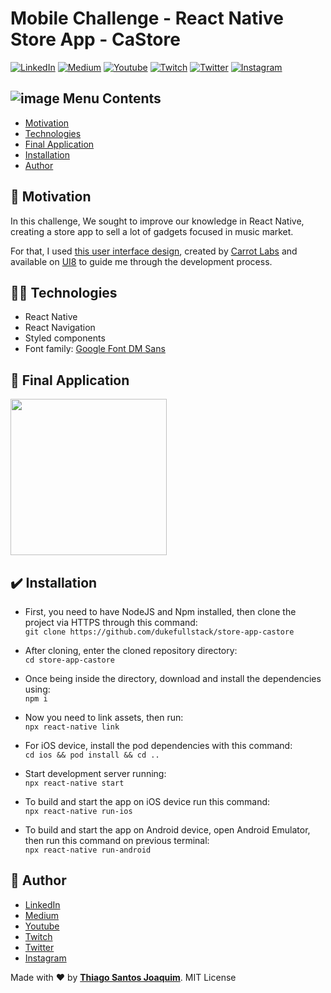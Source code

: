 # Mobile Challenge - React Native Store App - CaStore
[![LinkedIn](https://img.shields.io/static/v1?label=LinkedIn&message=%20&color=blue&logo=LinkedIn&style=flat-square&logoColor=white)](https://cutt.ly/da5WEag)
[![Medium](https://img.shields.io/static/v1?label=Medium&message=%20&color=blue&logo=Medium&style=flat-square&logoColor=white)](https://cutt.ly/Za5WGzR)
[![Youtube](https://img.shields.io/static/v1?label=Youtube&message=%20&color=blue&logo=Youtube&style=flat-square&logoColor=white)](https://cutt.ly/Da5gqxU)
[![Twitch](https://img.shields.io/static/v1?label=Twitch&message=%20&color=blue&logo=Twitch&style=flat-square&logoColor=white)](https://cutt.ly/ba5kmvf)
[![Twitter](https://img.shields.io/static/v1?label=Twitter&message=%20&color=blue&logo=Twitter&style=flat-square&logoColor=white)](https://cutt.ly/ea5ErX2)
[![Instagram](https://img.shields.io/static/v1?label=Instagram&message=%20&color=blue&logo=Instagram&style=flat-square&logoColor=white)](https://cutt.ly/1a5Emmo)

## ![image](https://github.com/dukefullstack/store-app-castore/blob/assets/assets/octohub.png?raw=true) Menu Contents

- [Motivation](#pushpin-motivation)
- [Technologies](#man_technologist-technologies)
- [Final Application](#computer-final-application)
- [Installation](#heavy_check_mark-installation)
- [Author](#pencil-author)

## :pushpin: Motivation

In this challenge, We sought to improve our knowledge in React Native, creating a store app to sell a lot of gadgets focused in music market.

For that, I used [this user interface design](https://www.ui8.net/carrot-labs/products/castore-mobile-ui-kit), created by [Carrot Labs](https://www.ui8.net/carrot-labs/products) and available on [UI8](https://www.ui8.net) to guide me through the development process.

## :man_technologist: Technologies

- React Native
- React Navigation
- Styled components
- Font family: [Google Font DM Sans](https://fonts.google.com/specimen/DM+Sans?preview.text=&preview.text_type=custom&query=DM+Sans)

## :iphone: Final Application

<img src="https://github.com/dukefullstack/store-app-castore/blob/assets/assets/1_Ongoing.png?raw=true" width="250" />

## :heavy_check_mark: Installation

- First, you need to have NodeJS and Npm installed, then clone the project via HTTPS through this command:</br>
    `git clone https://github.com/dukefullstack/store-app-castore`

- After cloning, enter the cloned repository directory:</br>
    `cd store-app-castore`

- Once being inside the directory, download and install the dependencies using:</br>
    `npm i`
    
- Now you need to link assets, then run:</br>
    `npx react-native link`
    
- For iOS device, install the pod dependencies with this command:</br>
    `cd ios && pod install && cd ..`

- Start development server running:</br>
    `npx react-native start`

- To build and start the app on iOS device run this command:</br>
    `npx react-native run-ios`

- To build and start the app on Android device, open Android Emulator, then run this command on previous terminal:</br>
    `npx react-native run-android`

## :pencil: Author

- <a href="https://cutt.ly/da5WEag" target="_blank">LinkedIn</a>
- <a href="https://cutt.ly/Za5WGzR" target="_blank">Medium</a>
- <a href="https://cutt.ly/Da5gqxU" target="_blank">Youtube</a>
- <a href="https://cutt.ly/ba5kmvf" target="_blank">Twitch</a>
- <a href="https://cutt.ly/ea5ErX2" target="_blank">Twitter</a>
- <a href="https://cutt.ly/1a5Emmo" target="_blank">Instagram</a>

Made with :heart: by <a href="https://cutt.ly/1sqwwbf">**Thiago Santos Joaquim**</a>. MIT License
